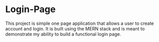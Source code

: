 # Login-Page
This project is simple one page application that allows a user to create account and login. It is built using the MERN stack and is meant to demonstrate my ability to build a functional login page.
